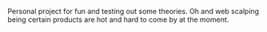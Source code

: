 Personal project for fun and testing out some theories. Oh and web scalping being certain products are hot and hard to come by at the moment.
